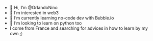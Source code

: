 - 👋 Hi, I’m @OrlandoNino
- 👀 I’m interested in web3
- 🌱 I’m currently learning no-code dev with Bubble.io
- 💞️ I’m looking to learn on python too
- I come from France and searching for advices in how to learn by my own ;)

<!---
OrlandoNino/OrlandoNino is a ✨ special ✨ repository because its `README.md` (this file) appears on your GitHub profile.
You can click the Preview link to take a look at your changes.
--->
